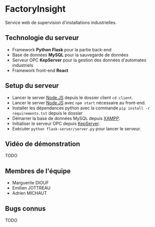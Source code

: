 # FactoryInsight

Service web de supervision d'installations industrielles.

## Technologie du serveur

- Framework **Python Flask** pour la partie back-end
- Base de données **MySQL** pour la sauvegarde de données
- Serveur OPC **KepServer** pour la gestion des données d'automates industriels
- Framework front-end **React**

## Setup du serveur
- Lancer le server [Node.JS](https://nodejs.org/en/download/current) depuis le dossier client `cd client`.
- Lancer le server [Node.JS](https://nodejs.org/en/download/current) avec `npm start` nécessaire au front-end.
- Installer les dépendances python avec la commande `pip install -r requirements.txt` depuis le dossier
- Démarrer la base de données MySQL depuis [XAMPP](https://www.apachefriends.org/fr/download.html).                  
- Initialiser le serveur OPC depuis [KepServer](https://www.kepware.fr/produit/kepserverex/).
- Exécuter `python flask-server/server.py` pour lancer le serveur.

## Vidéo de démonstration

TODO

## Membres de l'équipe

- Marguerite DIOUF
- Emilien JOTTREAU
- Adrien MICHAUT

## Bugs connus

TODO